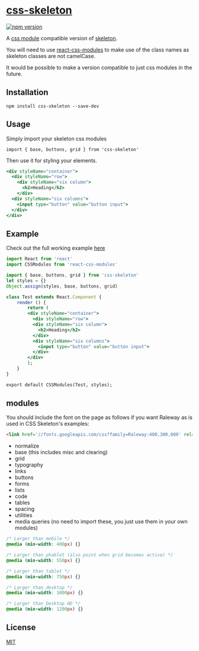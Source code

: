 # [css-skeleton](http://getskeleton.com)

[![npm version](https://badge.fury.io/js/pure-css.svg)](https://badge.fury.io/js/pure-css)

A [css module](https://github.com/css-modules/css-modules) compatible version of [skeleton](http://getskeleton.com).

You will need to use [react-css-modules](https://github.com/gajus/react-css-modules) to make use of the class names as skeleton classes are not camelCase.

It would be possible to make a version compatible to just css modules in the future. 

## Installation

`npm install css-skeleton --save-dev`

## Usage
Simply import your skeleton css modules

`import { base, buttons, grid } from 'css-skeleton'`

Then use it for styling your elements.

```jsx
<div styleName="container">
  <div styleName="row">
    <div styleName="six column">
      <h2>Heading</h2>
    </div>
  <div styleName="six columns">
    <input type="button" value="button input">
  </div>
</div>
```

## Example

Check out the full working example [here](https://github.com/StevenIseki/css-skelton/tree/master/example)

```jsx
import React from 'react'
import CSSModules from 'react-css-modules'

import { base, buttons, grid } from 'css-skeleton'
let styles = {}
Object.assign(styles, base, buttons, grid)

class Test extends React.Component {
    render () {
        return (
        <div styleName="container">
          <div styleName="row">
          <div styleName="six column">
            <h2>Heading</h2>
          </div>
          <div styleName="six columns">
            <input type="button" value="button input">
          </div>
        </div>
        );
    }
}

export default CSSModules(Test, styles);
```

## modules

You should include the font on the page as follows if you want Raleway as is used in CSS Skeleton's examples:

```html
<link href='//fonts.googleapis.com/css?family=Raleway:400,300,600' rel='stylesheet' type='text/css'>
```

- normalize
- base (this includes misc and clearing)
- grid
- typography
- links
- buttons
- forms
- lists
- code
- tables
- spacing
- utilities
- media queries (no need to import these, you just use them in your own modules)

```css
/* Larger than mobile */
@media (min-width: 400px) {}

/* Larger than phablet (also point when grid becomes active) */
@media (min-width: 550px) {}

/* Larger than tablet */
@media (min-width: 750px) {}

/* Larger than desktop */
@media (min-width: 1000px) {}

/* Larger than Desktop HD */
@media (min-width: 1200px) {}
```

## License

[MIT](http://isekivacenz.mit-license.org/)
